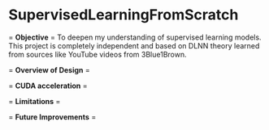 # SupervisedLearningFromScratch


= **Objective** = To deepen my understanding of supervised learning models. This project is completely independent and based on DLNN theory learned from sources like YouTube videos from 3Blue1Brown. 

= **Overview of Design** =

= **CUDA acceleration** =

= **Limitations** =

= **Future Improvements** =
